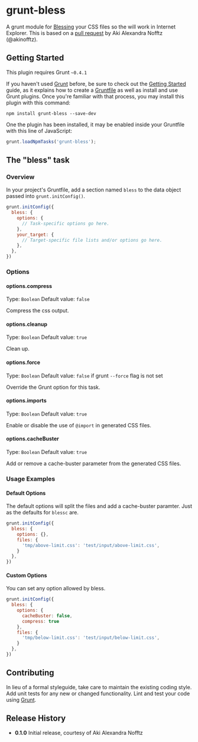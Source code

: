 grunt-bless
===========

A grunt module for [Blessing](http://blesscss.com/) your CSS files so the will work in Internet Explorer. This is based on a [pull request](https://github.com/paulyoung/bless.js/pull/11) by Aki Alexandra Nofftz (@akinofftz).

Getting Started
---------------

This plugin requires Grunt `~0.4.1`

If you haven't used [Grunt](http://gruntjs.com/) before, be sure to check out the [Getting Started](http://gruntjs.com/getting-started) guide, as it explains how to create a [Gruntfile](http://gruntjs.com/sample-gruntfile) as well as install and use Grunt plugins. Once you're familiar with that process, you may install this plugin with this command:

```shell
npm install grunt-bless --save-dev
```

One the plugin has been installed, it may be enabled inside your Gruntfile with this line of JavaScript:

```js
grunt.loadNpmTasks('grunt-bless');
```

The "bless" task
----------------

### Overview ###

In your project's Gruntfile, add a section named `bless` to the data object passed into `grunt.initConfig()`.

```js
grunt.initConfig({
  bless: {
    options: {
      // Task-specific options go here.
    },
    your_target: {
      // Target-specific file lists and/or options go here.
    },
  },
})
```

### Options ###

#### options.compress ####

Type: `Boolean`
Default value: `false`

Compress the css output.

#### options.cleanup ####

Type: `Boolean`
Default value: `true`

Clean up.

#### options.force ####

Type: `Boolean`
Default value: `false` if grunt `--force` flag is not set

Override the Grunt option for this task.

#### options.imports ####

Type: `Boolean`
Default value: `true`

Enable or disable the use of `@import` in generated CSS files.

#### options.cacheBuster ####

Type: `Boolean`
Default value: `true`

Add or remove a cache-buster parameter from the generated CSS files.

### Usage Examples ###

#### Default Options ####

The default options will split the files and add a cache-buster paramter. Just as the defaults for `blessc` are.

```js
grunt.initConfig({
  bless: {
    options: {},
    files: {
      'tmp/above-limit.css': 'test/input/above-limit.css',
    }
  },
})
```

#### Custom Options ####

You can set any option allowed by bless.

```js
grunt.initConfig({
  bless: {
    options: {
      cacheBuster: false,
      compress: true
    },
    files: {
      'tmp/below-limit.css': 'test/input/below-limit.css',
    }
  },
})
```

Contributing
------------

In lieu of a formal styleguide, take care to maintain the existing coding style. Add unit tests for any new or changed functionality. Lint and test your code using [Grunt](http://gruntjs.com/).

Release History
---------------

- **0.1.0** Initial release, courtesy of Aki Alexandra Nofftz
